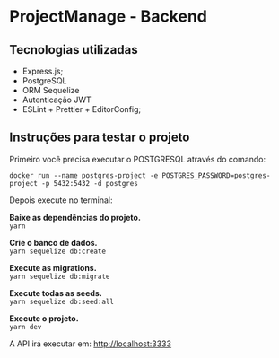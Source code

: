 # ProjectManage - Backend

## Tecnologias utilizadas
- Express.js;
- PostgreSQL
- ORM Sequelize
- Autenticação JWT
- ESLint + Prettier + EditorConfig;

## Instruções para testar o projeto

Primeiro você precisa executar o POSTGRESQL através do comando:

`docker run --name postgres-project -e POSTGRES_PASSWORD=postgres-project -p 5432:5432 -d postgres`

Depois execute no terminal:

**Baixe as dependências do projeto.**<br>
`yarn`

**Crie o banco de dados.**<br>
`yarn sequelize db:create`

**Execute as migrations.**<br>
`yarn sequelize db:migrate`

**Execute todas as seeds.**<br>
`yarn sequelize db:seed:all`

**Execute o projeto.**<br>
`yarn dev`<br>

A API irá executar em: [http://localhost:3333](http://localhost:3333)
